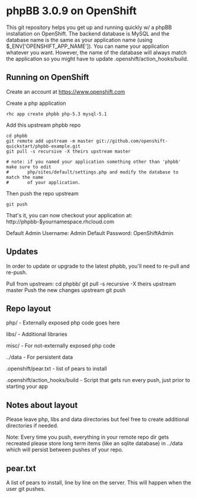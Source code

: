 phpBB 3.0.9 on OpenShift
========================

This git repository helps you get up and running quickly w/ a phpBB installation
on OpenShift.  The backend database is MySQL and the database name is the
same as your application name (using $_ENV['OPENSHIFT_APP_NAME']).  You can name
your application whatever you want.  However, the name of the database will always
match the application so you might have to update .openshift/action_hooks/build.


Running on OpenShift
--------------------

Create an account at https://www.openshift.com

Create a php application

    rhc app create phpbb php-5.3 mysql-5.1

Add this upstream phpbb repo

    cd phpbb
    git remote add upstream -m master git://github.com/openshift-quickstart/phpbb-example.git
    git pull -s recursive -X theirs upstream master

    # note: if you named your application something other than 'phpbb' make sure to edit
    #       php/sites/default/settings.php and modify the database to match the name
    #       of your application.

Then push the repo upstream

    git push

That's it, you can now checkout your application at:
    http://phpbb-$yournamespace.rhcloud.com

Default Admin Username: Admin
Default Password: OpenShiftAdmin


Updates
-------

In order to update or upgrade to the latest phpbb, you'll need to re-pull
and re-push.

Pull from upstream:
    cd phpbb/
    git pull -s recursive -X theirs upstream master
Push the new changes upstream
    git push


Repo layout
-----------

php/ - Externally exposed php code goes here

libs/ - Additional libraries

misc/ - For not-externally exposed php code

../data - For persistent data

.openshift/pear.txt - list of pears to install

.openshift/action_hooks/build - Script that gets run every push, just prior to starting your app


Notes about layout
------------------

Please leave php, libs and data directories but feel free to create additional
directories if needed.

Note: Every time you push, everything in your remote repo dir gets recreated
please store long term items (like an sqlite database) in ../data which will
persist between pushes of your repo.


pear.txt
-----------

A list of pears to install, line by line on the server.  This will happen when
the user git pushes.
